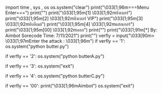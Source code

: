 import time , sys , os
os.system("clear")
print("\033[1;96m===Menu Enter===")
print("")
print("\033[1;95m[1] \033[1;92mยิงเบอร์")
print("\033[1;95m[2] \033[1;92mยิงเบอร์ VIP")
print("\033[1;95m[3] \033[1;92mยิงอีเมล์")
print("\033[1;95m[4] \033[1;92mแฮกเกอร์")
print("\033[1;95m[00] \033[1;92mออก")
print("")
print("\033[1;91m[*] By: Aimbot Sorecode Time: 7/11/2021")
print("")
verfly = input("\033[90m> \033[1;97mEnter the attack : \033[1;96m")
if verfly == '1':
	os.system("python butter.py")
	
if verfly == '2':
	os.system("python butterA.py")
	
if verfly == '3':
	os.system("exit")
	
if verfly == '4':
	os.system("python butterC.py")
	
if verfly == '00':
	print("\033[1;96mAimbot")
	os.system("exit")
